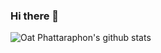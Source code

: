 ### Hi there 👋

![Oat Phattaraphon's github stats](https://github-readme-stats.vercel.app/api?username=Khawoat6&count_private=true)

<!--
**Khawoat6/khawoat6** is a ✨ _special_ ✨ repository because its `README.md` (this file) appears on your GitHub profile.

Here are some ideas to get you started:

- 🔭 I’m currently working on ...
- 🌱 I’m currently learning ...
- 👯 I’m looking to collaborate on ...
- 🤔 I’m looking for help with ...
- 💬 Ask me about ...
- 📫 How to reach me: ...
- 😄 Pronouns: ...
- ⚡ Fun fact: ...
-->
